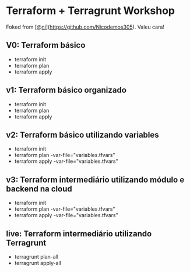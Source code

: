 # Terraform + Terragrunt Workshop
Foked from [@[ni](https://github.com/Nicodemos305)](https://github.com/Nicodemos305). Valeu cara!

## V0: Terraform básico
* terraform init
* terraform plan
* terraform apply

## v1: Terraform básico organizado
* terraform init
* terraform plan
* terraform apply

## v2: Terraform básico utilizando variables
* terraform init
* terraform plan -var-file="variables.tfvars"
* terraform apply -var-file="variables.tfvars"

## v3: Terraform intermediário utilizando módulo e backend na cloud
* terraform init
* terraform plan -var-file="variables.tfvars"
* terraform apply -var-file="variables.tfvars"

## live: Terraform intermediário utilizando Terragrunt
* terragrunt plan-all
* terragrunt apply-all
